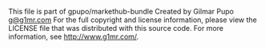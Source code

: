 This file is part of gpupo/markethub-bundle
Created by Gilmar Pupo <g@g1mr.com>
For the full copyright and license information, please view the LICENSE
file that was distributed with this source code.
For more information, see <http://www.g1mr.com/>.
